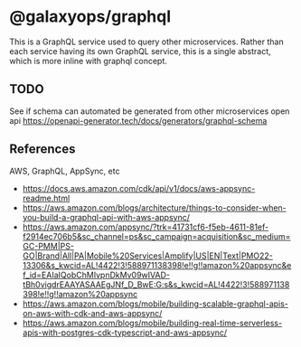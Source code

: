 # @galaxyops/graphql

This is a GraphQL service used to query other microservices. Rather than each
service having its own GraphQL service, this is a single abstract, which is more
inline with graphql concept.

## TODO

See if schema can automated be generated from other microservices open api
<https://openapi-generator.tech/docs/generators/graphql-schema>

## References

AWS, GraphQL, AppSync, etc

- <https://docs.aws.amazon.com/cdk/api/v1/docs/aws-appsync-readme.html>
- <https://aws.amazon.com/blogs/architecture/things-to-consider-when-you-build-a-graphql-api-with-aws-appsync/>
- <https://aws.amazon.com/appsync/?trk=41731cf6-f5eb-4611-81ef-f2914ec706b5&sc_channel=ps&sc_campaign=acquisition&sc_medium=GC-PMM|PS-GO|Brand|All|PA|Mobile%20Services|Amplify|US|EN|Text|PMO22-13306&s_kwcid=AL!4422!3!588971138398!e!!g!!amazon%20appsync&ef_id=EAIaIQobChMIvpnDkMv09wIVAD-tBh0vigdrEAAYASAAEgJNf_D_BwE:G:s&s_kwcid=AL!4422!3!588971138398!e!!g!!amazon%20appsync>
- <https://aws.amazon.com/blogs/mobile/building-scalable-graphql-apis-on-aws-with-cdk-and-aws-appsync/>
- <https://aws.amazon.com/blogs/mobile/building-real-time-serverless-apis-with-postgres-cdk-typescript-and-aws-appsync/>

